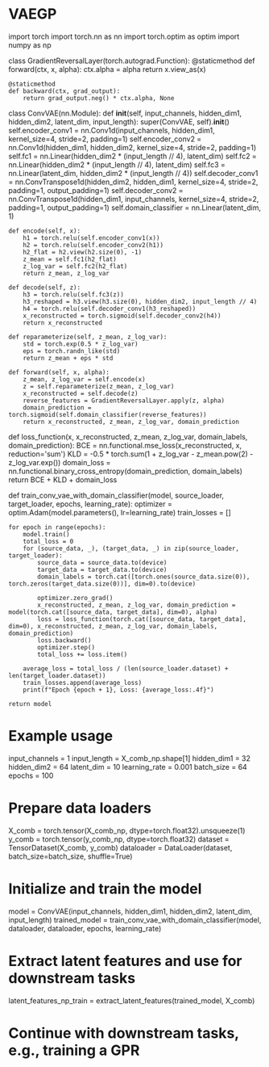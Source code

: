 # VAEGP

import torch
import torch.nn as nn
import torch.optim as optim
import numpy as np


class GradientReversalLayer(torch.autograd.Function):
    @staticmethod
    def forward(ctx, x, alpha):
        ctx.alpha = alpha
        return x.view_as(x)

    @staticmethod
    def backward(ctx, grad_output):
        return grad_output.neg() * ctx.alpha, None

class ConvVAE(nn.Module):
    def __init__(self, input_channels, hidden_dim1, hidden_dim2, latent_dim, input_length):
        super(ConvVAE, self).__init__()
        self.encoder_conv1 = nn.Conv1d(input_channels, hidden_dim1, kernel_size=4, stride=2, padding=1)
        self.encoder_conv2 = nn.Conv1d(hidden_dim1, hidden_dim2, kernel_size=4, stride=2, padding=1)
        self.fc1 = nn.Linear(hidden_dim2 * (input_length // 4), latent_dim)
        self.fc2 = nn.Linear(hidden_dim2 * (input_length // 4), latent_dim)
        self.fc3 = nn.Linear(latent_dim, hidden_dim2 * (input_length // 4))
        self.decoder_conv1 = nn.ConvTranspose1d(hidden_dim2, hidden_dim1, kernel_size=4, stride=2, padding=1, output_padding=1)
        self.decoder_conv2 = nn.ConvTranspose1d(hidden_dim1, input_channels, kernel_size=4, stride=2, padding=1, output_padding=1)
        self.domain_classifier = nn.Linear(latent_dim, 1)

    def encode(self, x):
        h1 = torch.relu(self.encoder_conv1(x))
        h2 = torch.relu(self.encoder_conv2(h1))
        h2_flat = h2.view(h2.size(0), -1)
        z_mean = self.fc1(h2_flat)
        z_log_var = self.fc2(h2_flat)
        return z_mean, z_log_var

    def decode(self, z):
        h3 = torch.relu(self.fc3(z))
        h3_reshaped = h3.view(h3.size(0), hidden_dim2, input_length // 4)
        h4 = torch.relu(self.decoder_conv1(h3_reshaped))
        x_reconstructed = torch.sigmoid(self.decoder_conv2(h4))
        return x_reconstructed

    def reparameterize(self, z_mean, z_log_var):
        std = torch.exp(0.5 * z_log_var)
        eps = torch.randn_like(std)
        return z_mean + eps * std

    def forward(self, x, alpha):
        z_mean, z_log_var = self.encode(x)
        z = self.reparameterize(z_mean, z_log_var)
        x_reconstructed = self.decode(z)
        reverse_features = GradientReversalLayer.apply(z, alpha)
        domain_prediction = torch.sigmoid(self.domain_classifier(reverse_features))
        return x_reconstructed, z_mean, z_log_var, domain_prediction

def loss_function(x, x_reconstructed, z_mean, z_log_var, domain_labels, domain_prediction):
    BCE = nn.functional.mse_loss(x_reconstructed, x, reduction='sum')
    KLD = -0.5 * torch.sum(1 + z_log_var - z_mean.pow(2) - z_log_var.exp())
    domain_loss = nn.functional.binary_cross_entropy(domain_prediction, domain_labels)
    return BCE + KLD + domain_loss

def train_conv_vae_with_domain_classifier(model, source_loader, target_loader, epochs, learning_rate):
    optimizer = optim.Adam(model.parameters(), lr=learning_rate)
    train_losses = []

    for epoch in range(epochs):
        model.train()
        total_loss = 0
        for (source_data, _), (target_data, _) in zip(source_loader, target_loader):
            source_data = source_data.to(device)
            target_data = target_data.to(device)
            domain_labels = torch.cat([torch.ones(source_data.size(0)), torch.zeros(target_data.size(0))], dim=0).to(device)

            optimizer.zero_grad()
            x_reconstructed, z_mean, z_log_var, domain_prediction = model(torch.cat([source_data, target_data], dim=0), alpha)
            loss = loss_function(torch.cat([source_data, target_data], dim=0), x_reconstructed, z_mean, z_log_var, domain_labels, domain_prediction)
            loss.backward()
            optimizer.step()
            total_loss += loss.item()

        average_loss = total_loss / (len(source_loader.dataset) + len(target_loader.dataset))
        train_losses.append(average_loss)
        print(f"Epoch {epoch + 1}, Loss: {average_loss:.4f}")

    return model

# Example usage
input_channels = 1
input_length = X_comb_np.shape[1]
hidden_dim1 = 32
hidden_dim2 = 64
latent_dim = 10
learning_rate = 0.001
batch_size = 64
epochs = 100

# Prepare data loaders
X_comb = torch.tensor(X_comb_np, dtype=torch.float32).unsqueeze(1)
y_comb = torch.tensor(y_comb_np, dtype=torch.float32)
dataset = TensorDataset(X_comb, y_comb)
dataloader = DataLoader(dataset, batch_size=batch_size, shuffle=True)

# Initialize and train the model
model = ConvVAE(input_channels, hidden_dim1, hidden_dim2, latent_dim, input_length)
trained_model = train_conv_vae_with_domain_classifier(model, dataloader, dataloader, epochs, learning_rate)

# Extract latent features and use for downstream tasks
latent_features_np_train = extract_latent_features(trained_model, X_comb)
# Continue with downstream tasks, e.g., training a GPR

